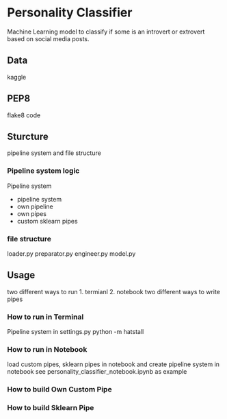 # Personality Classifier
Machine Learning model to classify if some is an introvert or extrovert based on social media posts.

## Data
kaggle

## PEP8
flake8 code

## Sturcture
pipeline system and file structure

### Pipeline system logic
Pipeline system
- pipeline system
- own pipeline
- own pipes
- custom sklearn pipes

### file structure
loader.py
preparator.py
engineer.py
model.py

## Usage
two different ways to run 1. termianl 2. notebook
two different ways to write pipes

### How to run in Terminal
Pipeline system in settings.py
python -m hatstall

### How to run in Notebook
load custom pipes, sklearn pipes in notebook and create pipeline system in notebook
see personality_classifier_notebook.ipynb as example

### How to build Own Custom Pipe


### How to build Sklearn Pipe
